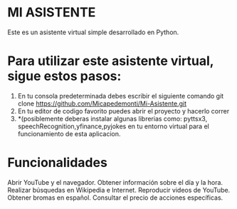 # MI ASISTENTE
Este es un asistente virtual simple desarrollado en Python.

# Para utilizar este asistente virtual, sigue estos pasos:

1. En tu consola predeterminada debes escribir el siguiente comando git clone https://github.com/Micapedemonti/Mi-Asistente.git
2. En tu editor de codigo favorito puedes abrir el proyecto y hacerlo correr
3. *(posiblemente deberas instalar algunas librerias como: pyttsx3, speechRecognition,yfinance,pyjokes en tu entorno virtual para el funcionamiento de esta aplicacion.
 

# Funcionalidades
Abrir YouTube y el navegador.
Obtener información sobre el día y la hora.
Realizar búsquedas en Wikipedia e Internet.
Reproducir videos de YouTube.
Obtener bromas en español.
Consultar el precio de acciones específicas.
